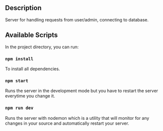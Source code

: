 ## Description

Server for handling requests from user/admin, connecting to database.

## Available Scripts

In the project directory, you can run:

### `npm install`

To install all dependencies.

### `npm start`

Runs the server in the development mode but you have to restart the server everytime you change it.

### `npm run dev`

Runs the server with nodemon which is a utility that will monitor for any changes in your source and automatically restart your server.
